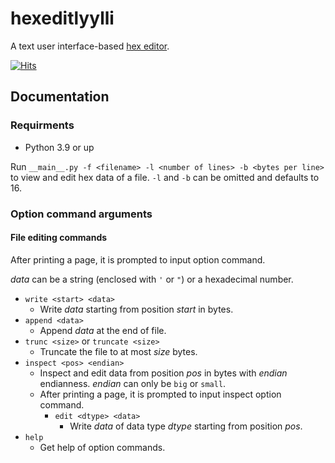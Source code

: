 # hexeditlyylli
A text user interface-based [hex editor](https://en.wikipedia.org/wiki/Hex_editor).

[![Hits](https://hits.seeyoufarm.com/api/count/incr/badge.svg?url=https%3A%2F%2Fgithub.com%2FHaydenBobMutthew%2Fhexeditlyylli%2F&count_bg=%233961FF&title_bg=%23555555&icon=github.svg&icon_color=%23E7E7E7&title=hits&edge_flat=false)](https://hits.seeyoufarm.com)

## Documentation

### Requirments
- Python 3.9 or up

Run `__main__.py -f <filename> -l <number of lines> -b <bytes per line>` to view and edit hex data of a file.
`-l` and `-b` can be omitted and defaults to 16.

### Option command arguments

#### File editing commands
After printing a page, it is prompted to input option command.

*data* can be a string (enclosed with `'` or `"`) or a hexadecimal number.

- `write <start> <data>`
  - Write *data* starting from position *start* in bytes.
- `append <data>`
  - Append *data* at the end of file.
- `trunc <size>` or `truncate <size>`
  - Truncate the file to at most *size* bytes.
- `inspect <pos> <endian>`
  - Inspect and edit data from position *pos* in bytes with *endian* endianness. *endian* can only be `big` or `small`.
  - After printing a page, it is prompted to input inspect option command.
    - `edit <dtype> <data>`
      - Write *data* of data type *dtype* starting from position *pos*.
- `help`
  - Get help of option commands.
